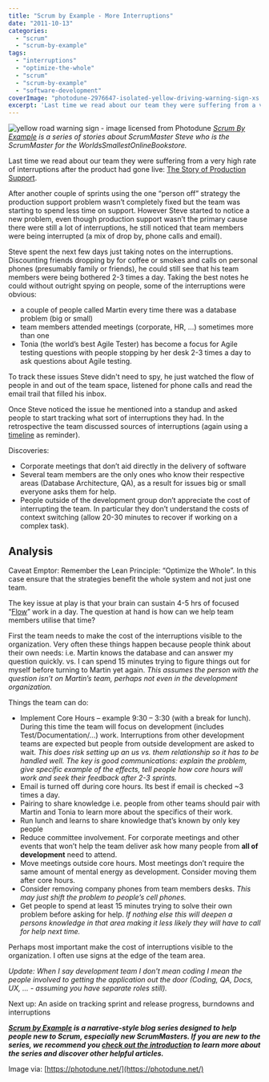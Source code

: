 ```yaml
---
title: "Scrum by Example - More Interruptions"
date: "2011-10-13"
categories: 
  - "scrum"
  - "scrum-by-example"
tags: 
  - "interruptions"
  - "optimize-the-whole"
  - "scrum"
  - "scrum-by-example"
  - "software-development"
coverImage: "photodune-2976647-isolated-yellow-driving-warning-sign-xs.jpg"
excerpt: 'Last time we read about our team they were suffering from a very high rate of'
---
```


![yellow road warning sign - image licensed from Photodune](src/content/blog/scrum-master-tales-more-interruptions/images/photodune-2976647-isolated-yellow-driving-warning-sign-xs.jpg) _[Scrum By Example](/blog/scrum-by-example.html) is a series of stories about ScrumMaster Steve who is the ScrumMaster for the WorldsSmallestOnlineBookstore._

Last time we read about our team they were suffering from a very high rate of interruptions after the product had gone live: [The Story of Production Support](/blog/scrum-production-support.html).

After another couple of sprints using the one “person off” strategy the production support problem wasn’t completely fixed but the team was starting to spend less time on support. However Steve started to notice a new problem, even though production support wasn’t the primary cause there were still a lot of interruptions, he still noticed that team members were being interrupted (a mix of drop by, phone calls and email).

Steve spent the next few days just taking notes on the interruptions. Discounting friends dropping by for coffee or smokes and calls on personal phones (presumably family or friends), he could still see that his team members were being bothered 2-3 times a day. Taking the best notes he could without outright spying on people, some of the interruptions were obvious:

- a couple of people called Martin every time there was a database problem (big or small)
- team members attended meetings (corporate, HR, …) sometimes more than one
- Tonia (the world’s best Agile Tester) has become a focus for Agile testing questions with people stopping by her desk 2-3 times a day to ask questions about Agile testing.

To track these issues Steve didn't need to spy, he just watched the flow of people in and out of the team space, listened for phone calls and read the email trail that filled his inbox.

Once Steve noticed the issue he mentioned into a standup and asked people to start tracking what sort of interruptions they had. In the retrospective the team discussed sources of interruptions (again using a [timeline](https://www.energizedwork.com/weblog/2006/10/timeline-retrospective) as reminder).<!--more-->

Discoveries:

- Corporate meetings that don’t aid directly in the delivery of software
- Several team members are the only ones who know their respective areas (Database Architecture, QA), as a result for issues big or small everyone asks them for help.
- People outside of the development group don’t appreciate the cost of interrupting the team. In particular they don’t understand the costs of context switching (allow 20-30 minutes to recover if working on a complex task).

## Analysis

Caveat Emptor: Remember the Lean Principle: “Optimize the Whole”. In this case ensure that the strategies benefit the whole system and not just one team.

The key issue at play is that your brain can sustain 4-5 hrs of focused “[Flow](https://en.wikipedia.org/wiki/Flow_\(psychology\))” work in a day. The question at hand is how can we help team members utilise that time?

First the team needs to make the cost of the interruptions visible to the organization. Very often these things happen because people think about their own needs: i.e. Martin knows the database and can answer my question quickly. vs. I can spend 15 minutes trying to figure things out for myself before turning to Martin yet again. _This assumes the person with the question isn’t on Martin’s team, perhaps not even in the development organization._

Things the team can do:

- Implement Core Hours – example 9:30 – 3:30 (with a break for lunch). During this time the team will focus on development (includes Test/Documentation/…) work. Interruptions from other development teams are expected but people from outside development are asked to wait. _This does risk setting up an us vs. them relationship so it has to be handled well. The key is good communications: explain the problem, give specific example of the effects, tell people how core hours will work and seek their feedback after 2-3 sprints._
- Email is turned off during core hours. Its best if email is checked ~3 times a day.
- Pairing to share knowledge i.e. people from other teams should pair with Martin and Tonia to learn more about the specifics of their work.
- Run lunch and learns to share knowledge that’s known by only key people
- Reduce committee involvement. For corporate meetings and other events that won’t help the team deliver ask how many people from **all of development** need to attend.
- Move meetings outside core hours. Most meetings don’t require the same amount of mental energy as development. Consider moving them after core hours.
- Consider removing company phones from team members desks. _This may just shift the problem to people’s cell phones._
- Get people to spend at least 15 minutes trying to solve their own problem before asking for help. _If nothing else this will deepen a persons knowledge in that area making it less likely they will have to call for help next time._

Perhaps most important make the cost of interruptions visible to the organization. I often use signs at the edge of the team area.

_Update: When I say development team I don't mean coding I mean the people involved to getting the application out the door (Coding, QA, Docs, UX, ... - assuming you have separate roles still)._

Next up: An aside on tracking sprint and release progress, burndowns and interruptions

_**[Scrum by Example](/blog/category/scrum-by-example) is a narrative-style blog series designed to help people new to Scrum, especially new ScrumMasters. If you are new to the series, we recommend you [check out the introduction](/blog/scrum-by-example.html) to learn more about the series and discover other helpful articles.**_

Image via: [https://photodune.net/](https://photodune.net/)
